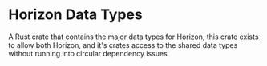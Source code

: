 # Horizon Data Types

A Rust crate that contains the major data types for Horizon, this crate exists to allow both Horizon, and it's crates access to the shared data types without running into circular dependency issues 

